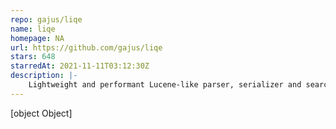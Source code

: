 ```yaml
---
repo: gajus/liqe
name: liqe
homepage: NA
url: https://github.com/gajus/liqe
stars: 648
starredAt: 2021-11-11T03:12:30Z
description: |-
    Lightweight and performant Lucene-like parser, serializer and search engine.
---
```


[object Object]
